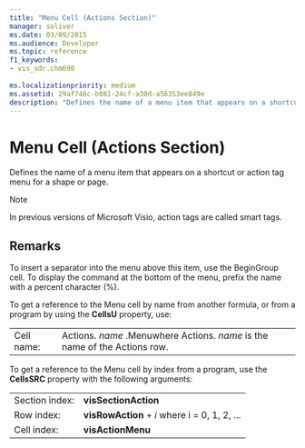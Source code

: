 ```yaml
---
title: "Menu Cell (Actions Section)" 
manager: soliver
ms.date: 03/09/2015
ms.audience: Developer
ms.topic: reference
f1_keywords:
- vis_sdr.chm690
 
ms.localizationpriority: medium
ms.assetid: 29af746c-b081-24cf-a30d-a56353ee849e
description: "Defines the name of a menu item that appears on a shortcut or action tag menu for a shape or page."
---
```


# Menu Cell (Actions Section)

Defines the name of a menu item that appears on a shortcut or action tag menu for a shape or page.
  
> [!NOTE]
> In previous versions of Microsoft Visio, action tags are called smart tags.
  
## Remarks

To insert a separator into the menu above this item, use the BeginGroup cell. To display the command at the bottom of the menu, prefix the name with a percent character (%).
  
To get a reference to the Menu cell by name from another formula, or from a program by using the **CellsU** property, use:
  
|||
|:-----|:-----|
|Cell name:  <br/> |Actions. *name*  .Menuwhere Actions. *name* is the name of the Actions row.  <br/> |

To get a reference to the Menu cell by index from a program, use the **CellsSRC** property with the following arguments:
  
|||
|:-----|:-----|
|Section index:  <br/> |**visSectionAction** <br/> |
|Row index:  <br/> |**visRowAction** +  *i*  where i = 0, 1, 2, ... |
|Cell index:  <br/> |**visActionMenu** <br/> |
